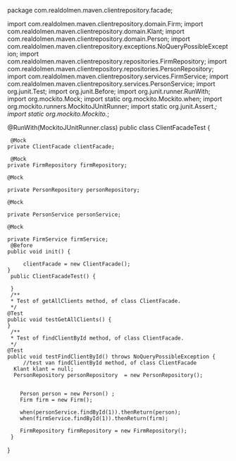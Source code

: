 package com.realdolmen.maven.clientrepository.facade;

import com.realdolmen.maven.clientrepository.domain.Firm;
import com.realdolmen.maven.clientrepository.domain.Klant;
import com.realdolmen.maven.clientrepository.domain.Person;
import com.realdolmen.maven.clientrepository.exceptions.NoQueryPossibleException;
import com.realdolmen.maven.clientrepository.repositories.FirmRepository;
import com.realdolmen.maven.clientrepository.repositories.PersonRepository;
import com.realdolmen.maven.clientrepository.services.FirmService;
import com.realdolmen.maven.clientrepository.services.PersonService;
import org.junit.Test;
import org.junit.Before;
import org.junit.runner.RunWith;
import org.mockito.Mock;
import static org.mockito.Mockito.when;
import org.mockito.runners.MockitoJUnitRunner;
import static org.junit.Assert.*;
import static org.mockito.Mockito.*;



@RunWith(MockitoJUnitRunner.class)
public class ClientFacadeTest {
    
     @Mock
    private ClientFacade clientFacade;
     
     @Mock    
    private FirmRepository firmRepository;
    
    @Mock
    
    private PersonRepository personRepository;
    
    @Mock 
    
    private PersonService personService;
    
    @Mock 
    
    private FirmService firmService;
     @Before
    public void init() {
       
         clientFacade = new ClientFacade();
    }
     public ClientFacadeTest() {
    
     }
     /**
     * Test of getAllClients method, of class ClientFacade.
     */
    @Test
    public void testGetAllClients() {     
    }
     /**
     * Test of findClientById method, of class ClientFacade.
     */
    @Test
    public void testFindClientById() throws NoQueryPossibleException {
         //test van findClientById method, of class ClientFacade
      Klant klant = null;
      PersonRepository personRepository  = new PersonRepository();
     
       
        Person person = new Person() ;
        Firm firm = new Firm();
        
        when(personService.findById(1)).thenReturn(person);
        when(firmService.findById(1)).thenReturn(firm);
        
        FirmRepository firmRepository = new FirmRepository();      
     }
    
 }

